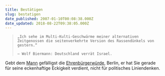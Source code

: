 ```yaml
---
title: Bestätigen
slug: bestatigen
date_published: 2007-01-10T00:08:38.000Z
date_updated: 2018-08-22T09:38:05.000Z
---
```


>     „Ich sehe im Multi-Kulti-Geschwärme meiner alternativen Zeitgenossen die seitenverkehrte Version des Rassendünkels von gestern.“
> 
>     – Wolf Biermann: Deutschland verrät Israel.

Gebt dem [Mann](http://de.wikipedia.org/wiki/Wolf_Biermann) gefälligst die [Ehrenbürgerwürde](http://news.google.com/news?hl=de&amp;lr=&amp;ie=UTF-8&amp;oe=UTF-8&amp;tab=wn&amp;q=wolf+biermann+berlin&amp;btnG=News-Suche), Berlin, er hat Sie gerade für seine eckenhaftige Eckigkeit verdient, nicht für politisches Liniendenken.
